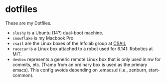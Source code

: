 # dotfiles


These are my Dotfiles.

- `slushy` is a Ubuntu (14?) dual-boot machine.
- `snowflake` is my Macbook Pro
- `csail` are the Linux boxes of the Infolab group at
[CSAIL](https://groups.csail.mit.edu/infolab/)
- `racecar` is a Linux box attached to a robot used for 6.141:
Robotics at MIT.
- `devbox` represents a generic remote Linux box that is only used in nw
  for commits, etc. (Tramp from an ordinary box is used as the
  primary emacs). This config avoids depending on .emacs.d (i.e., zenburn,
  start-common).

